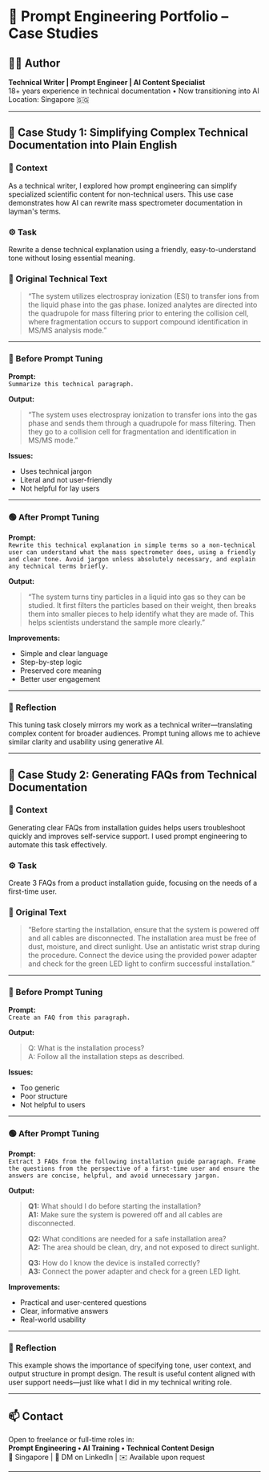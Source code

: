 
# 🧠 Prompt Engineering Portfolio – Case Studies

## 👩‍💻 Author  
**Technical Writer | Prompt Engineer | AI Content Specialist**  
18+ years experience in technical documentation • Now transitioning into AI  
Location: Singapore 🇸🇬

---

## 📂 Case Study 1: Simplifying Complex Technical Documentation into Plain English

### 🧩 Context
As a technical writer, I explored how prompt engineering can simplify specialized scientific content for non-technical users. This use case demonstrates how AI can rewrite mass spectrometer documentation in layman's terms.

### ⚙️ Task
Rewrite a dense technical explanation using a friendly, easy-to-understand tone without losing essential meaning.

### 📝 Original Technical Text
> “The system utilizes electrospray ionization (ESI) to transfer ions from the liquid phase into the gas phase. Ionized analytes are directed into the quadrupole for mass filtering prior to entering the collision cell, where fragmentation occurs to support compound identification in MS/MS analysis mode.”

---

### 🔴 Before Prompt Tuning
**Prompt:**  
`Summarize this technical paragraph.`

**Output:**  
> “The system uses electrospray ionization to transfer ions into the gas phase and sends them through a quadrupole for mass filtering. Then they go to a collision cell for fragmentation and identification in MS/MS mode.”

**Issues:**  
- Uses technical jargon  
- Literal and not user-friendly  
- Not helpful for lay users

---

### 🟢 After Prompt Tuning
**Prompt:**  
`Rewrite this technical explanation in simple terms so a non-technical user can understand what the mass spectrometer does, using a friendly and clear tone. Avoid jargon unless absolutely necessary, and explain any technical terms briefly.`

**Output:**  
> “The system turns tiny particles in a liquid into gas so they can be studied. It first filters the particles based on their weight, then breaks them into smaller pieces to help identify what they are made of. This helps scientists understand the sample more clearly.”

**Improvements:**  
- Simple and clear language  
- Step-by-step logic  
- Preserved core meaning  
- Better user engagement

---

### 🧠 Reflection
This tuning task closely mirrors my work as a technical writer—translating complex content for broader audiences. Prompt tuning allows me to achieve similar clarity and usability using generative AI.

---

## 📂 Case Study 2: Generating FAQs from Technical Documentation

### 🧩 Context
Generating clear FAQs from installation guides helps users troubleshoot quickly and improves self-service support. I used prompt engineering to automate this task effectively.

### ⚙️ Task
Create 3 FAQs from a product installation guide, focusing on the needs of a first-time user.

### 📝 Original Text
> “Before starting the installation, ensure that the system is powered off and all cables are disconnected. The installation area must be free of dust, moisture, and direct sunlight. Use an antistatic wrist strap during the procedure. Connect the device using the provided power adapter and check for the green LED light to confirm successful installation.”

---

### 🔴 Before Prompt Tuning
**Prompt:**  
`Create an FAQ from this paragraph.`

**Output:**  
> Q: What is the installation process?  
> A: Follow all the installation steps as described.

**Issues:**  
- Too generic  
- Poor structure  
- Not helpful to users

---

### 🟢 After Prompt Tuning
**Prompt:**  
`Extract 3 FAQs from the following installation guide paragraph. Frame the questions from the perspective of a first-time user and ensure the answers are concise, helpful, and avoid unnecessary jargon.`

**Output:**  
> **Q1:** What should I do before starting the installation?  
> **A1:** Make sure the system is powered off and all cables are disconnected.  
>
> **Q2:** What conditions are needed for a safe installation area?  
> **A2:** The area should be clean, dry, and not exposed to direct sunlight.  
>
> **Q3:** How do I know the device is installed correctly?  
> **A3:** Connect the power adapter and check for a green LED light.

**Improvements:**  
- Practical and user-centered questions  
- Clear, informative answers  
- Real-world usability

---

### 🧠 Reflection
This example shows the importance of specifying tone, user context, and output structure in prompt design. The result is useful content aligned with user support needs—just like what I did in my technical writing role.

---

## 📫 Contact  
Open to freelance or full-time roles in:  
**Prompt Engineering • AI Training • Technical Content Design**  
📍 Singapore | 💬 DM on LinkedIn | ✉️ Available upon request

---

